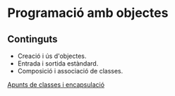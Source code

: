 # Programació amb objectes

## Continguts

  - Creació i ús d'objectes.
  - Entrada i sortida estàndard.
  - Composició i associació de classes.

[Apunts de classes i encapsulació](assets/4.1/dax2_m03-a412-Classes_i_encapsulacio.pdf)

